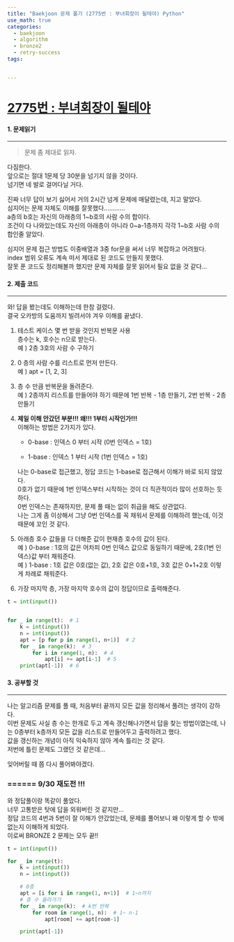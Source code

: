 ```yaml
---
title: "Baekjoon 문제 풀기 (2775번 : 부녀회장이 될테야) Python"
use_math: true
categories:
  - baekjoon
  - algorithm
  - bronze2
  - retry-success
tags:


---
```



# [2775번 : 부녀회장이 될테야](https://www.acmicpc.net/problem/2775)



#### 1. 문제읽기
---

> 문제 좀 제대로 읽자.   

다짐한다.   
앞으로는 절대 1문제 당 30분을 넘기지 않을 것이다.  
넘기면 네 발로 걸어다닐 거다.  



진짜 너무 답이 보기 싫어서 거의 2시간 넘게 문제에 매달렸는데, 지고 말았다.  
심지어는 문제 자체도 이해를 잘못했다............  
a층의 b호는 자신의 아래층의 1~b호의 사람 수의 합이다.  
조건이 다 나와있는데도 자신의 아래층이 아니라 0~a-1층까지 각각 1~b호 사람 수의 합인줄 알았다.  

심지어 문제 접근 방법도 이중배열과 3중 for문을 써서 너무 복잡하고 어려웠다.  
index 범위 오류도 계속 떠서 제대로 된 코드도 만들지 못했다.  
잘못 푼 코드도 정리해볼까 했지만 문제 자체를 잘못 읽어서 필요 없을 것 같다...  




#### 2. 제출 코드 
---

와! 답을 봤는데도 이해하는데 한참 걸렸다.  
결국 오카방의 도움까지 빌려서야 겨우 이해를 끝냈다.  



1. 테스트 케이스 몇 번 받을 것인지 반복문 사용  
	층수는 k, 호수는 n으로 받는다.  
	예 ) 2층 3호의 사람 수 구하기
2. 0 층의 사람 수를 리스트로 먼저 만든다.  
	예 ) apt = [1, 2, 3]  
3. 층 수 만큼 반복문을 돌려준다.  
	예 ) 2층까지 리스트를 만들어야 하기 때문에 1번 반복 - 1층 만들기, 2번 반복 - 2층 만들기  
4. **제일 이해 안갔던 부분!!! 왜!!! 1부터 시작인가!!!**  
	이해하는 방법은 2가지가 있다.  
	* 0-base : 인덱스 0 부터 시작 (0번 인덱스 = 1호)   
	
	* 1-base : 인덱스 1 부터 시작 (1번 인덱스 = 1호)  
	

	나는 0-base로 접근했고, 정답 코드는 1-base로 접근해서 이해가 바로 되지 않았다.  
	0호가 없기 때문에 1번 인덱스부터 시작하는 것이 더 직관적이라 많이 선호하는 듯 하다.  
	0번 인덱스는 존재하지만, 문제 풀 때는 없이 취급을 해도 상관없다.  
	나는 그게 좀 이상해서 그냥 0번 인덱스를 꼭 채워서 문제를 이해하려 했는데, 이것 때문에 꼬인 것 같다.  
5. 아래층 호수 값들을 다 더해준 값이 현재층 호수의 값이 된다.  
	예 ) 0-base : 1호의 값은 어차피 0번 인덱스 값으로 동일하기 때문에, 2호(1번 인덱스)값 부터 채워준다.  
	예 ) 1-base : 1호 값은 0호(없는 값), 2호 값은 0호+1호, 3호 값은 0+1+2호 이렇게 차례로 채워준다.  
6. 가장 마지막 층, 가장 마지막 호수의 값이 정답이므로 출력해준다.  

	

```python
t = int(input()) 


for _ in range(t):  # 1
    k = int(input())
    n = int(input())
    apt = [p for p in range(1, n+1)]  # 2
    for _ in range(k):  # 3
        for i in range(1, n):  # 4 
            apt[i] += apt[i-1]  # 5
    print(apt[-1])  # 6
```





#### 3. 공부할 것
---

나는 알고리즘 문제를 풀 때, 처음부터 끝까지 모든 값을 정리해서 풀려는 생각이 강하다.  
이번 문제도 사실 층 수는 한개로 두고 계속 갱신해나가면서 답을 찾는 방법이였는데, 나는 0층부터 k층까지 모든 값을 리스트로 만들어두고 출력하려고 했다.  
값을 갱신하는 개념이 아직 익숙하지 않아 계속 틀리는 것 같다.  
저번에 틀린 문제도 그랬던 것 같은데...  



잊어버릴 때 쯤 다시 풀어봐야겠다.  


### ====== 9/30 재도전 !!!  

와 정답풀이랑 똑같이 풀었다.  
너무 고통받은 탓에 답을 외워버린 것 같지만...  
정답 코드의 4번과 5번이 잘 이해가 안갔었는데, 문제를 풀어보니 왜 이렇게 할 수 밖에 없는지 이해하게 되었다.  
이로써 BRONZE 2 문제는 모두 끝!!  

```python
t = int(input())

for _ in range(t):
    k = int(input())
    n = int(input())

    # 0층
    apt = [i for i in range(1, n+1)]  # 1~n까지
    # 층 수 올라가기
    for _ in range(k):  # k번 반복
        for room in range(1, n):  # 1~ n-1
            apt[room] += apt[room-1]

    print(apt[-1])
```